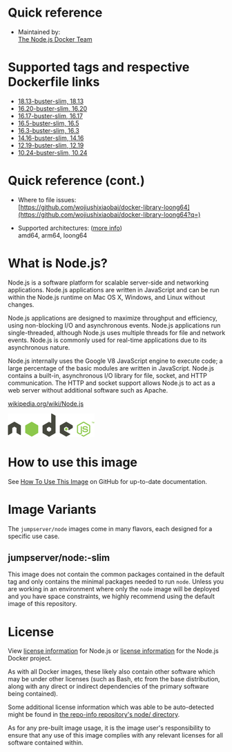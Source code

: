 # Quick reference
- Maintained by:  
[The Node.js Docker Team](https://github.com/wojiushixiaobai/docker-library-loong64)

# Supported tags and respective Dockerfile links
- [18.13-buster-slim, 18.13](https://github.com/wojiushixiaobai/docker-library-loong64/blob/master/node/18.13/buster-slim/Dockerfile)
- [16.20-buster-slim, 16.20](https://github.com/wojiushixiaobai/docker-library-loong64/blob/master/node/16.20/buster-slim/Dockerfile)
- [16.17-buster-slim, 16.17](https://github.com/wojiushixiaobai/docker-library-loong64/blob/master/node/16.17/buster-slim/Dockerfile)
- [16.5-buster-slim, 16.5](https://github.com/wojiushixiaobai/docker-library-loong64/blob/master/node/16.5/buster-slim/Dockerfile)
- [16.3-buster-slim, 16.3](https://github.com/wojiushixiaobai/docker-library-loong64/blob/master/node/16.3/buster-slim/Dockerfile)
- [14.16-buster-slim, 14.16](https://github.com/wojiushixiaobai/docker-library-loong64/blob/master/node/14.16/buster-slim/Dockerfile)
- [12.19-buster-slim, 12.19](https://github.com/wojiushixiaobai/docker-library-loong64/blob/master/node/12.19/buster-slim/Dockerfile)
- [10.24-buster-slim, 10.24](https://github.com/wojiushixiaobai/docker-library-loong64/blob/master/node/10.24/buster-slim/Dockerfile)

# Quick reference (cont.)
- Where to file issues:  
[https://github.com/wojiushixiaobai/docker-library-loong64](https://github.com/wojiushixiaobai/docker-library-loong64?q=)

- Supported architectures: ([more info](https://github.com/docker-library/official-images#architectures-other-than-amd64))  
amd64, arm64, loong64

# What is Node.js?
Node.js is a software platform for scalable server-side and networking applications. Node.js applications are written in JavaScript and can be run within the Node.js runtime on Mac OS X, Windows, and Linux without changes.

Node.js applications are designed to maximize throughput and efficiency, using non-blocking I/O and asynchronous events. Node.js applications run single-threaded, although Node.js uses multiple threads for file and network events. Node.js is commonly used for real-time applications due to its asynchronous nature.

Node.js internally uses the Google V8 JavaScript engine to execute code; a large percentage of the basic modules are written in JavaScript. Node.js contains a built-in, asynchronous I/O library for file, socket, and HTTP communication. The HTTP and socket support allows Node.js to act as a web server without additional software such as Apache.

[wikipedia.org/wiki/Node.js](https://en.wikipedia.org/wiki/Node.js)

![logo](https://raw.githubusercontent.com/docker-library/docs/01c12653951b2fe592c1f93a13b4e289ada0e3a1/node/logo.png)

# How to use this image
See [How To Use This Image](https://github.com/nodejs/docker-node/blob/master/README.md#how-to-use-this-image) on GitHub for up-to-date documentation.

# Image Variants
The `jumpserver/node` images come in many flavors, each designed for a specific use case.

## jumpserver/node:<version>-slim
This image does not contain the common packages contained in the default tag and only contains the minimal packages needed to run `node`. Unless you are working in an environment where only the `node` image will be deployed and you have space constraints, we highly recommend using the default image of this repository.

# License
View [license information](https://github.com/nodejs/node/blob/master/LICENSE) for Node.js or [license information](https://github.com/nodejs/docker-node/blob/master/LICENSE) for the Node.js Docker project.

As with all Docker images, these likely also contain other software which may be under other licenses (such as Bash, etc from the base distribution, along with any direct or indirect dependencies of the primary software being contained).

Some additional license information which was able to be auto-detected might be found in [the repo-info repository's node/ directory](https://github.com/docker-library/repo-info/tree/master/repos/node).

As for any pre-built image usage, it is the image user's responsibility to ensure that any use of this image complies with any relevant licenses for all software contained within.